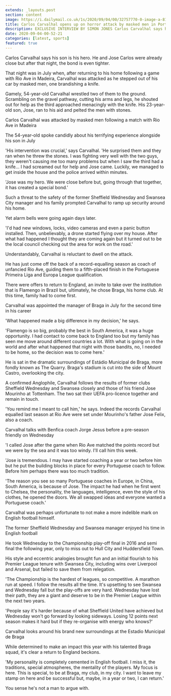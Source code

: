 ```yaml
---
extends: _layouts.post
section: content
image: https://i.dailymail.co.uk/1s/2020/09/04/00/32757770-0-image-a-81_1599176331077.jpg 
title: Carlos Carvalhal opens up on horror attack by masked men in Portugal 
description: EXCLUSIVE INTERVIEW BY SIMON JONES Carlos Carvalhal says his son is his hero. He and Jose Carlos were already close but after that dark July night, their bond is even tighter. 
date: 2020-09-04-00-52-21 
categories: [latest, sports] 
featured: true 
--- 
```

Carlos Carvalhal says his son is his hero. He and Jose Carlos were already close but after that night, the bond is even tighter.

That night was in July when, after returning to his home following a game with Rio Ave in Madeira, Carvalhal was attacked as he stepped out of his car by masked men, one brandishing a knife.

Gamely, 54-year-old Carvalhal wrestled two of them to the ground. Scrambling on the gravel pathway, cutting his arms and legs, he shouted out for help as the third approached menacingly with the knife. His 23-year-old son, Jose, ran to his aid and pelted the men with stones.

Carlos Carvalhal was attacked by masked men following a match with Rio Ave in Madeira

The 54-year-old spoke candidly about his terrifying experience alongside his son in July 

'His intervention was crucial,' says Carvalhal. 'He surprised them and they ran when he threw the stones. I was fighting very well with the two guys, they weren't causing me too many problems but when I saw the third had a knife... I had screamed out for help and Jose came. Luckily, we managed to get inside the house and the police arrived within minutes.

'Jose was my hero. We were close before but, going through that together, it has created a special bond.’

Such a threat to the safety of the former Sheffield Wednesday and Swansea City manager and his family prompted Carvalhal to ramp up security around his home.

Yet alarm bells were going again days later.

'I'd had new windows, locks, video cameras and even a panic button installed. Then, unbelievably, a drone started flying over my house. After what had happened I thought they are coming again but it turned out to be the local council checking out the area for work on the road.'

Understandably, Carvalhal is reluctant to dwell on the attack.

He has just come off the back of a record-equalling season as coach of unfancied Rio Ave, guiding them to a fifth-placed finish in the Portuguese Primeira Liga and Europa League qualification.

There were offers to return to England, an invite to take over the institution that is Flamengo in Brazil but, ultimately, he chose Braga, his home club. At this time, family had to come first.

Carvalhal was appointed the manager of Braga in July for the second time in his career

'What happened made a big difference in my decision,' he says. 

'Flamengo is so big, probably the best in South America, it was a huge opportunity. I had contact to come back to England too but my family has seen me move around different countries a lot. With what is going on in the world and after what happened that night with those bandits, no, I needed to be home, so the decision was to come here.'

He is sat in the dramatic surroundings of Estádio Municipal de Braga, more fondly known as The Quarry. Braga's stadium is cut into the side of Mount Castro, overlooking the city.

A confirmed Anglophile, Carvalhal follows the results of former clubs Sheffield Wednesday and Swansea closely and those of his friend Jose Mourinho at Tottenham. The two sat their UEFA pro-licence together and remain in touch. 

'You remind me I meant to call him,' he says. Indeed the records Carvalhal equalled last season at Rio Ave were set under Mourinho's father Jose Felix, also a coach. 

Carvalhal talks with Benfica coach Jorge Jesus before a pre-season friendly on Wednesday

'I called Jose after the game when Rio Ave matched the points record but we were by the sea and it was too windy. I'll call him this week.

'Jose is tremendous. I may have started coaching a year or two before him but he put the building blocks in place for every Portuguese coach to follow. Before him perhaps there was too much tradition.

'The reason you see so many Portuguese coaches in Europe, in China, South America, is because of Jose. The impact he had when he first went to Chelsea, the personality, the languages, intelligence, even the style of his clothes, he opened the doors. We all swapped ideas and everyone wanted a Portuguese coach.'

Carvalhal was perhaps unfortunate to not make a more indelible mark on English football himself.

The former Sheffield Wednesday and Swansea manager enjoyed his time in English football

He took Wednesday to the Championship play-off final in 2016 and semi final the following year, only to miss out to Hull City and Huddersfield Town. 

His style and eccentric analogies brought fun and an initial flourish to his Premier League tenure with Swansea City, including wins over Liverpool and Arsenal, but failed to save them from relegation.

'The Championship is the hardest of leagues, so competitive. A marathon run at speed. I follow the results all the time. It's upsetting to see Swansea and Wednesday fall but the play-offs are very hard. Wednesday have lost their path, they are a giant and deserve to be in the Premier League within the next two years. 

'People say it's harder because of what Sheffield United have achieved but Wednesday won't go forward by looking sideways. Losing 12 points next season makes it hard but if they re-organise with energy who knows?'

Carvalhal looks around his brand new surroundings at the Estadio Municipal de Braga

While determined to make an impact this year with his talented Braga squad, it's clear a return to England beckons.

'My personality is completely cemented in English football. I miss it, the traditions, special atmospheres, the mentality of the players. My focus is here. This is special, to be at Braga, my club, in my city. I want to leave my stamp on here and be successful but, maybe, in a year or two, I can return.'

You sense he's not a man to argue with.

